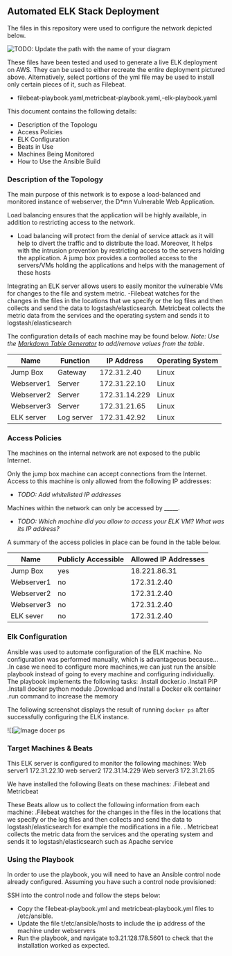 ## Automated ELK Stack Deployment

The files in this repository were used to configure the network depicted below.

![TODO: Update the path with the name of your diagram](Images/diagram_filename.png)

These files have been tested and used to generate a live ELK deployment on AWS. They can be used to either recreate the entire deployment pictured above. Alternatively, select portions of the yml file may be used to install only certain pieces of it, such as Filebeat.

  - filebeat-playbook.yaml,metricbeat-playbook.yaml,-elk-playbook.yaml

This document contains the following details:
- Description of the Topologu
- Access Policies
- ELK Configuration
- Beats in Use
- Machines Being Monitored
- How to Use the Ansible Build


### Description of the Topology

The main purpose of this network is to expose a load-balanced and monitored instance of webserver, the D*mn Vulnerable Web Application.

Load balancing ensures that the application will be highly available, in addition to restricting access to the network.
- Load balancing will protect from the denial of service attack as it will help to divert the traffic and to distribute the load.
  Moreover, It helps with the intrusion prevention by restricting access to the servers holding the application.
  A jump box provides a controlled access to the servers/VMs holding the applications and helps with the management of these hosts

Integrating an ELK server allows users to easily monitor the vulnerable VMs for changes to the file and system metric.
-Filebeat watches for the changes in the files in the locations that we specify or the log files and then collects and send the data to logstash/elasticsearch.
 Metricbeat collects the metric data from the services and the operating system and sends it to logstash/elasticsearch

The configuration details of each machine may be found below.
_Note: Use the [Markdown Table Generator](http://www.tablesgenerator.com/markdown_tables) to add/remove values from the table_.

| Name          |   Function | IP Address  | Operating System |
|----------     |  ----------|------------ |------------------|
| Jump Box      |  Gateway   |172.31.2.40  |  Linux           |
| Webserver1    |  Server    |172.31.22.10 |  Linux           |
| Webserver2    |  Server    |172.31.14.229|  Linux           |  
| Webserver3    |  Server    |172.31.21.65 |  Linux           |
| ELK server    | Log server |172.31.42.92 |  Linux           |

### Access Policies

The machines on the internal network are not exposed to the public Internet. 

Only the jump box machine can accept connections from the Internet. Access to this machine is only allowed from the following IP addresses:
- _TODO: Add whitelisted IP addresses_

Machines within the network can only be accessed by _____.
- _TODO: Which machine did you allow to access your ELK VM? What was its IP address?_

A summary of the access policies in place can be found in the table below.

| Name      | Publicly Accessible | Allowed IP Addresses |
|---------- |---------------------|----------------------|
| Jump Box  |       yes           |   18.221.86.31       |
| Webserver1|       no            |   172.31.2.40        |
| Webserver2|       no            |   172.31.2.40        |
| Webserver3|       no            |   172.31.2.40        |
| ELK sever |       no            |   172.31.2.40        |

### Elk Configuration

Ansible was used to automate configuration of the ELK machine. No configuration was performed manually, which is advantageous because...
 .In case we need to configure more machines,we can just run the ansible playbook instead of going to every machine and configuring individually.
  The playbook implements the following tasks:
 .Install docker.io
 .Install PIP
 .Install docker python module
 .Download and Install a Docker elk container
 .run command to increase the memory

The following screenshot displays the result of running `docker ps` after successfully configuring the ELK instance.

![]![Image docer ps](https://user-images.githubusercontent.com/85577662/133484474-0c9b2c93-b3a1-40c7-9e6a-10f71afaca02.png)


### Target Machines & Beats
This ELK server is configured to monitor the following machines:
 Web server1 172.31.22.10
 web server2 172.31.14.229
 Web server3 172.31.21.65

We have installed the following Beats on these machines:
 .Filebeat and Metricbeat

These Beats allow us to collect the following information from each machine:
  .Filebeat watches for the changes in the files in the locations that we specify or the log files and then collects and send the data to logstash/elasticsearch for example the    modifications in a file.
  . Metricbeat collects the metric data from the services and the operating system and sends it to logstash/elasticsearch such as Apache service

### Using the Playbook
In order to use the playbook, you will need to have an Ansible control node already configured. Assuming you have such a control node provisioned: 

SSH into the control node and follow the steps below:
- Copy the filebeat-playbook.yml and metricbeat-playbook.yml files to /etc/ansible.
- Update the file t/etc/ansible/hosts to include the ip address of the machine under webservers
- Run the playbook, and navigate to3.21.128.178.5601 to check that the installation worked as expected.

